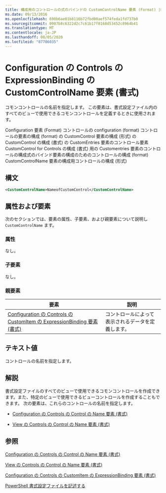 ```yaml
---
title: 構成用のコントロールの式のバインドの CustomControlName 要素 (Format) |Microsoft Docs
ms.date: 09/13/2016
ms.openlocfilehash: 690b6ae01b8116b72fbd00aef574feda1fd737b0
ms.sourcegitcommit: 0907b8c6322d2c7c61b17f8168d53452c8964b41
ms.translationtype: MT
ms.contentlocale: ja-JP
ms.lasthandoff: 08/05/2020
ms.locfileid: "87786035"
---
```

# <a name="customcontrolname-element-for-expressionbinding-for-controls-for-configuration-format"></a>Configuration の Controls の ExpressionBinding の CustomControlName 要素 (書式)

コモンコントロールの名前を指定します。 この要素は、書式設定ファイル内のすべてのビューで使用できるコモンコントロールを定義するときに使用されます。

Configuration 要素 (Format) コントロールの configuration (format) コントロールの要素の構成 (format) の CustomControl 要素の構成 (形式) の CustomControl の構成 (書式) の CustomEntries 要素のコントロール要素 CustomControl for Controls の構成 (書式) 用の Customentries 要素のコントロールの構成式のバインド要素の構成のためのコントロールの構成 (format) CustomControlName 要素の構成用コントロールの構成 (形式)

## <a name="syntax"></a>構文

```xml
<CustomControlName>NameofCustomControl</CustomControlName>
```

## <a name="attributes-and-elements"></a>属性および要素

次のセクションでは、要素の属性、子要素、および親要素について説明し `CustomControlName` ます。

### <a name="attributes"></a>属性

なし。

### <a name="child-elements"></a>子要素

なし。

### <a name="parent-elements"></a>親要素

|要素|説明|
|-------------|-----------------|
|[Configuration の Controls の CustomItem の ExpressionBinding 要素 (書式)](./expressionbinding-element-for-customitem-for-controls-for-configuration-format.md)|コントロールによって表示されるデータを定義します。|

## <a name="text-value"></a>テキスト値

コントロールの名前を指定します。

## <a name="remarks"></a>解説

書式設定ファイルのすべてのビューで使用できるコモンコントロールを作成できます。また、特定のビューで使用できるビューコントロールを作成することもできます。 次の要素は、これらのコントロールの名前を指定します。

- [Configuration の Controls の Control の Name 要素 (書式)](./name-element-for-control-for-controls-for-configuration-format.md)

- [View の Controls の Control の Name 要素 (書式)](./name-element-for-control-for-controls-for-view-format.md)

## <a name="see-also"></a>参照

[Configuration の Controls の Control の Name 要素 (書式)](./name-element-for-control-for-controls-for-configuration-format.md)

[View の Controls の Control の Name 要素 (書式)](./name-element-for-control-for-controls-for-view-format.md)

[Configuration の Controls の CustomItem の ExpressionBinding 要素 (書式)](./expressionbinding-element-for-customitem-for-controls-for-configuration-format.md)

[PowerShell 書式設定ファイルを記述する](./writing-a-powershell-formatting-file.md)

